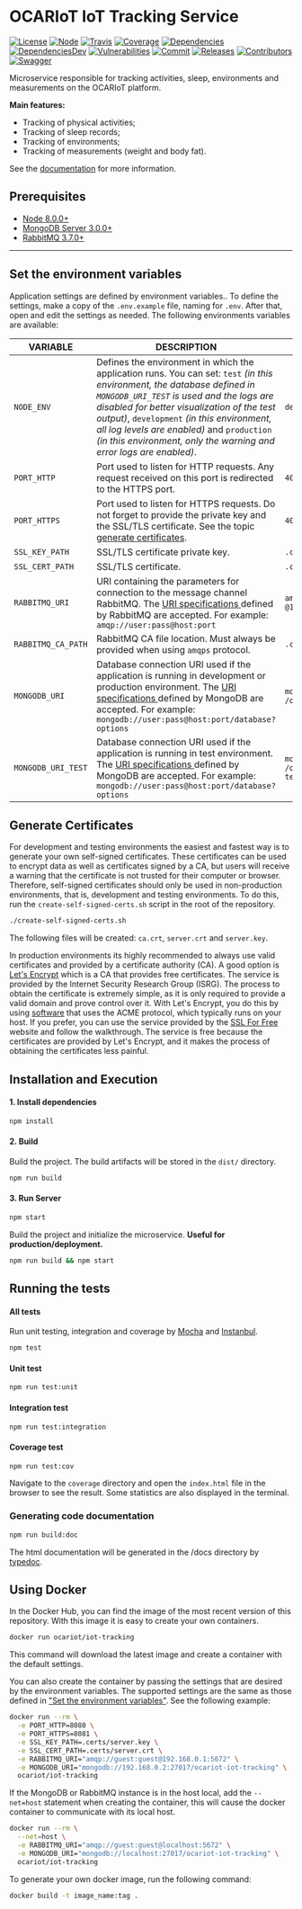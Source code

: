 # OCARIoT IoT Tracking Service  
[![License][license-image]][license-url] [![Node][node-image]][node-url] [![Travis][travis-image]][travis-url] [![Coverage][coverage-image]][coverage-url] [![Dependencies][dependencies-image]][dependencies-url] [![DependenciesDev][dependencies-dev-image]][dependencies-dev-url] [![Vulnerabilities][known-vulnerabilities-image]][known-vulnerabilities-url] [![Commit][last-commit-image]][last-commit-url] [![Releases][releases-image]][releases-url] [![Contributors][contributors-image]][contributors-url]  [![Swagger][swagger-image]][swagger-url] 

Microservice responsible for tracking activities, sleep, environments and measurements on the OCARIoT platform.

**Main features:**
- Tracking of physical activities;
- Tracking of sleep records;
- Tracking of environments;
- Tracking of measurements (weight and body fat).
 
 See the [documentation](https://github.com/ocariot/iot-tracking/wiki) for more information.

## Prerequisites
- [Node 8.0.0+](https://nodejs.org/en/download/)
- [MongoDB Server 3.0.0+](https://www.mongodb.com/download-center/community)
- [RabbitMQ 3.7.0+](https://www.rabbitmq.com/download.html)

---

## Set the environment variables
Application settings are defined by environment variables.. To define the settings, make a copy of the `.env.example` file, naming for `.env`. After that, open and edit the settings as needed. The following environments variables are available:

| VARIABLE | DESCRIPTION  | DEFAULT |
|-----|-----|-----|
| `NODE_ENV` | Defines the environment in which the application runs. You can set: `test` _(in this environment, the database defined in `MONGODB_URI_TEST` is used and the logs are disabled for better visualization of the test output)_, `development` _(in this environment, all log levels are enabled)_ and `production` _(in this environment, only the warning and error logs are enabled)_. | `development` |
| `PORT_HTTP` | Port used to listen for HTTP requests. Any request received on this port is redirected to the HTTPS port. | `4000` |
| `PORT_HTTPS` | Port used to listen for HTTPS requests. Do not forget to provide the private key and the SSL/TLS certificate. See the topic [generate certificates](#generate-certificates). | `4001` |
| `SSL_KEY_PATH` | SSL/TLS certificate private key. | `.certs/server.key` |
| `SSL_CERT_PATH` | SSL/TLS certificate. | `.certs/server.crt` |
| `RABBITMQ_URI` | URI containing the parameters for connection to the message channel RabbitMQ. The [URI specifications ](https://www.rabbitmq.com/uri-spec.html) defined by RabbitMQ are accepted. For example: `amqp://user:pass@host:port` | `amqp://guest:guest`<br/>`@127.0.0.1:5672` |
| `RABBITMQ_CA_PATH` | RabbitMQ CA file location. Must always be provided when using `amqps` protocol. | `.certs/rabbitmqca.crt` |
| `MONGODB_URI` | Database connection URI used if the application is running in development or production environment. The [URI specifications ](https://docs.mongodb.com/manual/reference/connection-string) defined by MongoDB are accepted. For example: `mongodb://user:pass@host:port/database?options` | `mongodb://127.0.0.1:27017`<br/>`/ocariot-iot-tracking` |
| `MONGODB_URI_TEST` | Database connection URI used if the application is running in test environment. The [URI specifications ](https://docs.mongodb.com/manual/reference/connection-string) defined by MongoDB are accepted. For example: `mongodb://user:pass@host:port/database?options` | `mongodb://127.0.0.1:27017`<br/>`/ocariot-iot-tracking-test` |

## Generate Certificates
For development and testing environments the easiest and fastest way is to generate your own self-signed certificates. These certificates can be used to encrypt data as well as certificates signed by a CA, but users will receive a warning that the certificate is not trusted for their computer or browser. Therefore, self-signed certificates should only be used in non-production environments, that is, development and testing environments. To do this, run the `create-self-signed-certs.sh` script in the root of the repository.
```sh
./create-self-signed-certs.sh
```
The following files will be created: `ca.crt`, `server.crt` and `server.key`.

In production environments its highly recommended to always use valid certificates and provided by a certificate authority (CA). A good option is [Let's Encrypt](https://letsencrypt.org)  which is a CA that provides  free certificates. The service is provided by the Internet Security Research Group (ISRG). The process to obtain the certificate is extremely simple, as it is only required to provide a valid domain and prove control over it. With Let's Encrypt, you do this by using [software](https://certbot.eff.org/) that uses the ACME protocol, which typically runs on your host. If you prefer, you can use the service provided by the [SSL For Free](https://www.sslforfree.com/)  website and follow the walkthrough. The service is free because the certificates are provided by Let's Encrypt, and it makes the process of obtaining the certificates less painful.

## Installation and Execution
#### 1. Install dependencies  
```sh  
npm install    
```
 
#### 2. Build  
Build the project. The build artifacts will be stored in the `dist/` directory.  
```sh  
npm run build    
```

#### 3. Run Server  
```sh  
npm start
```
Build the project and initialize the microservice. **Useful for production/deployment.**  
```sh  
npm run build && npm start
```
## Running the tests

#### All tests  
Run unit testing, integration and coverage by [Mocha](https://mochajs.org/) and [Instanbul](https://istanbul.js.org/).  
```sh  
npm test
```

#### Unit test
```sh  
npm run test:unit
```
  
#### Integration test
```sh  
npm run test:integration
```

#### Coverage  test
```sh  
npm run test:cov
```
Navigate to the `coverage` directory and open the `index.html` file in the browser to see the result. Some statistics are also displayed in the terminal.

### Generating code documentation  
```sh  
npm run build:doc
```
The html documentation will be generated in the /docs directory by [typedoc](https://typedoc.org/).

## Using Docker  
In the Docker Hub, you can find the image of the most recent version of this repository. With this image it is easy to create your own containers.
```sh
docker run ocariot/iot-tracking
```
This command will download the latest image and create a container with the default settings.

You can also create the container by passing the settings that are desired by the environment variables. The supported settings are the same as those defined in ["Set the environment variables"](#set-the-environment-variables). See the following example:
```sh
docker run --rm \
  -e PORT_HTTP=8080 \
  -e PORT_HTTPS=8081 \
  -e SSL_KEY_PATH=.certs/server.key \
  -e SSL_CERT_PATH=.certs/server.crt \
  -e RABBITMQ_URI="amqp://guest:guest@192.168.0.1:5672" \
  -e MONGODB_URI="mongodb://192.168.0.2:27017/ocariot-iot-tracking" \
  ocariot/iot-tracking
```
If the MongoDB or RabbitMQ instance is in the host local, add the `--net=host` statement when creating the container, this will cause the docker container to communicate with its local host.
```sh
docker run --rm \
  --net=host \
  -e RABBITMQ_URI="amqp://guest:guest@localhost:5672" \
  -e MONGODB_URI="mongodb://localhost:27017/ocariot-iot-tracking" \
  ocariot/iot-tracking
```
To generate your own docker image, run the following command:
```sh
docker build -t image_name:tag .
```

[//]: # (These are reference links used in the body of this note.)
[license-image]: https://img.shields.io/badge/license-Apache%202-blue.svg
[license-url]: https://github.com/ocariot/iot-tracking/blob/master/LICENSE 
[node-image]: https://img.shields.io/badge/node-%3E%3D%208.0.0-brightgreen.svg
[node-url]: https://nodejs.org
[travis-image]: https://travis-ci.org/ocariot/iot-tracking.svg?branch=master
[travis-url]: https://travis-ci.org/ocariot/iot-tracking
[coverage-image]: https://coveralls.io/repos/github/ocariot/iot-tracking/badge.svg
[coverage-url]: https://coveralls.io/github/ocariot/iot-tracking?branch=master
[known-vulnerabilities-image]: https://snyk.io/test/github/ocariot/iot-tracking/badge.svg
[known-vulnerabilities-url]: https://snyk.io/test/github/ocariot/iot-tracking
[dependencies-image]: https://david-dm.org/ocariot/iot-tracking.svg
[dependencies-url]: https://david-dm.org/ocariot/iot-tracking
[dependencies-dev-image]: https://david-dm.org/ocariot/iot-tracking/dev-status.svg
[dependencies-dev-url]: https://david-dm.org/ocariot/iot-tracking?type=dev
[swagger-image]: https://img.shields.io/badge/swagger-v1-brightgreen.svg
[swagger-url]: https://app.swaggerhub.com/apis-docs/nutes.ocariot/tracking-service/v1
[last-commit-image]: https://img.shields.io/github/last-commit/ocariot/iot-tracking.svg
[last-commit-url]: https://github.com/ocariot/iot-tracking/commits
[releases-image]: https://img.shields.io/github/release-date/ocariot/iot-tracking.svg
[releases-url]: https://github.com/ocariot/iot-tracking/releases
[contributors-image]: https://img.shields.io/github/contributors/ocariot/iot-tracking.svg
[contributors-url]: https://github.com/ocariot/iot-tracking/graphs/contributors
